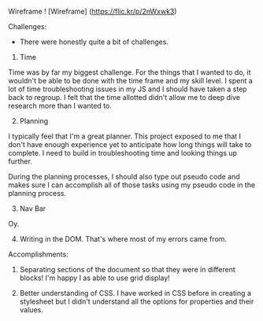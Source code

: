 Wireframe
! [Wireframe] (https://flic.kr/p/2nWxwk3)


Challenges: 

- There were honestly quite a bit of challenges. 
1. Time

Time was by far my biggest challenge. For the things that I wanted to do, it wouldn't be able to be done with the time frame and my skill level. I spent a lot of time troubleshooting issues in my JS and I should have taken a step back to regroup. I felt that the time allotted didn't allow me to deep dive research more than I wanted to. 

2. Planning

I typically feel that I'm a great planner. This project exposed to me that I don't have enough experience yet to anticipate how long things will take to complete. I need to build in troubleshooting time and looking things up further. 

During the planning processes, I should also type out pseudo code and makes sure I can accomplish all of those tasks using my pseudo code in the planning process. 

3. Nav Bar

Oy. 

4. Writing in the DOM. That's where most of my errors came from. 

Accomplishments: 

1. Separating sections of the document so that they were in different blocks! I'm happy I as able to use grid display! 

2. Better understanding of CSS. I have worked in CSS before in creating a stylesheet but I didn't understand all the options for properties and their values. 


